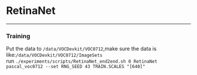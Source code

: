 # RetinaNet
-----------------

### Training
Put the data to `/data/VOCDevkit/VOC0712`,make sure the data is like:`/data/VOCDevkit/VOC0712/ImageSets`  
run `./experiments/scripts/RetinaNet_end2end.sh 0 RetinaNet pascal_voc0712 --set RNG_SEED 43 TRAIN.SCALES "[640]"`
